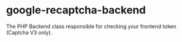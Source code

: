 # google-recaptcha-backend
The PHP Backend class responsible for checking your frontend token (Captcha V3 only).
